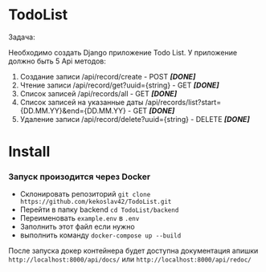 # TodoList

Задача:

Необходимо создать Django приложение Todo List. У приложение должно быть 5 Api
методов:

1. Создание записи /api/record/create - POST ***[DONE]***
2. Чтение записи /api/record/get?uuid={string} - GET ***[DONE]***
3. Список записей /api/records/all - GET ***[DONE]***
4. Список записей на указанные даты /api/records/list?start={DD.MM.YY}&end={DD.MM.YY} - GET ***[DONE]***
5. Удаление записи /api/record/delete?uuid={string} - DELETE ***[DONE]***

# Install
### Запуск произодится через Docker
- Склонировать репозиторий
    ```git clone https://github.com/kekoslav42/TodoList.git```
- Перейти в папку backend 
    ```cd TodoList/backend```
- Переименовать `example.env` в `.env`
- Заполнить этот файл если нужно
- выполнить команду `docker-compose up --build`

После запуска докер контейнера будет доступна документация апишки `http://localhost:8000/api/docs/` или `http://localhost:8000/api/redoc/`
